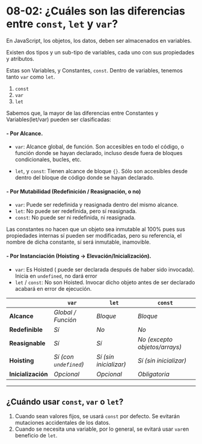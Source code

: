 # 08-02:    ¿Cuáles son las diferencias entre `const`, `let` y `var`?

En JavaScript, los objetos, los datos, deben ser almacenados en variables.

Existen dos tipos y un sub-tipo de variables, cada uno con sus propiedades y atributos.

Estas son Variables, y Constantes, `const`. Dentro de variables, tenemos tanto `var` como `let`.

1. `const`
2. `var`
3. `let`

Sabemos que, la mayor de las diferencias entre Constantes y Variables(let/var) pueden ser clasificadas:

#### - Por Alcance.

* `var`: Alcance global, de función. Son accesibles en todo el código, o función donde se hayan declarado, incluso desde fuera de bloques condicionales, bucles, etc.

* `let`, y `const`: Tienen alcance de bloque `{}`. Sólo son accesibles desde dentro del bloque de código donde se hayan declarado.

#### - Por Mutabilidad (Redefinición / Reasignación, o no)

* `var`: Puede ser redefinida y reasignada dentro del mismo alcance.
* `let`: No puede ser redefinida, pero sí reasignada.
* `const`: No puede ser ni redefinida, ni reasignada. 

Las constantes no hacen que un objeto sea inmutable al 100% pues sus propiedades internas sí pueden ser modificadas, pero su referencia, el nombre de dicha constante, sí será inmutable, inamovible.

#### - Por Instanciación (Hoisting -> Elevación/Inicialización).

* `var`: Es Hoisted ( puede ser declarada después de haber sido invocada). Inicia en `undefined`, no dará error
* `let` / `const`: No son Hoisted. Invocar dicho objeto antes de ser declarado acabará en error de ejecución.

|                    | `var`                  | `let`                  | `const`                       |
| ------------------ | ---------------------- | ---------------------- | ----------------------------- |
| **Alcance**        | *Global / Función*     | *Bloque*               | *Bloque*                      |
| **Redefinible**    | *Sí*                   | *No*                   | *No*                          |
| **Reasignable**    | *Sí*                   | *Sí*                   | *No (excepto objetos/arrays)* |
| **Hoisting**       | *Sí (con `undefined`)* | *Sí (sin inicializar)* | *Sí (sin inicializar)*        |
| **Inicialización** | *Opcional*             | *Opcional*             | *Obligatoria*                 |

****

## ¿Cuándo usar `const`, `var` o `let`?


1. Cuando sean valores fijos, se usará `const` por defecto. Se evitarán mutaciones accidentales de los datos.
2. Cuando se necesita una variable, por lo general, se evitará usar `var`en beneficio de `let`.
